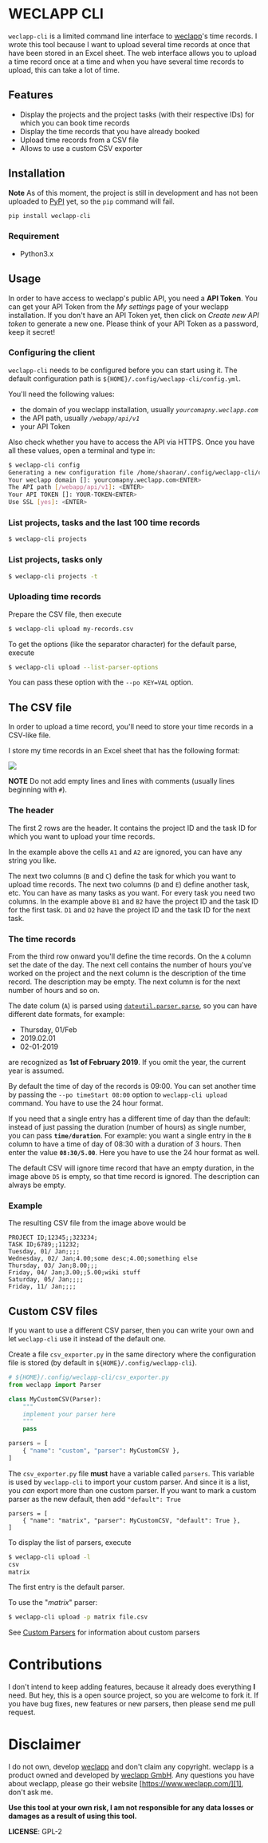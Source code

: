 # WECLAPP CLI

`weclapp-cli` is a limited command line interface to [weclapp][1]'s time records. I wrote this
tool because I want to upload several time records at once that have been stored in an Excel
sheet. The web interface allows you to upload a time record once at a time and when you have
several time records to upload, this can take a lot of time.

## Features

- Display the projects and the project tasks (with their respective IDs) for which you can
book time records
- Display the time records that you have already booked
- Upload time records from a CSV file
- Allows to use a custom CSV exporter

## Installation

**Note** As of this moment, the project is still in development and has not been uploaded to
[PyPI][2] yet, so the `pip` command will fail.

```bash
pip install weclapp-cli
```

### Requirement

- Python3.x

## Usage

In order to have access to weclapp's public API, you need a **API Token**. You can get your
API Token from the *My settings* page of your weclapp installation. If you don't have an API
Token yet, then click on *Create new API token* to generate a new one. Please think of your
API Token as a password, keep it secret!

### Configuring the client

`weclapp-cli` needs to be configured before you can start using it.
The default configuration path is `${HOME}/.config/weclapp-cli/config.yml`.

You'll need the following values:

- the domain of you weclapp installation, usually *`yourcomapny.weclapp.com`*
- the API path, usually *`/webapp/api/v1`*
- your API Token

Also check whether you have to access the API via HTTPS. Once you have all these values,
open a terminal and type in:

```bash
$ weclapp-cli config
Generating a new configuration file /home/shaoran/.config/weclapp-cli/config.yml
Your weclapp domain []: yourcomapny.weclapp.com<ENTER>
The API path [/webapp/api/v1]: <ENTER>
Your API TOKEN []: YOUR-TOKEN<ENTER>
Use SSL [yes]: <ENTER>
```

### List projects, tasks and the last 100 time records

```bash
$ weclapp-cli projects
```

### List projects, tasks only

```bash
$ weclapp-cli projects -t
```

### Uploading time records

Prepare the CSV file, then execute

```bash
$ weclapp-cli upload my-records.csv
```

To get the options (like the separator character) for the default parse, execute

```bash
$ weclapp-cli upload --list-parser-options
```

You can pass these option with the `--po KEY=VAL` option.


## The CSV file

In order to upload a time record, you'll need to store your time records in a CSV-like file.

I store my time records in an Excel sheet that has the following format:

![][time-sheet]

**NOTE** Do not add empty lines and lines with comments (usually lines beginning with `#`).

### The header

The first 2 rows are the header. It contains the project ID and the task ID for which you want
to upload your time records.

In the example above the cells  `A1` and `A2` are ignored, you can have any string you like.

The next two columns (`B` and `C`) define the task for which you want to upload time records. The next
two columns (`D` and `E`) define another task, etc. You can have as many tasks as you want. For every
task you need two columns. In the example above `B1` and `B2` have the project ID and the task ID for the
first task. `D1` and `D2` have the project ID and the task ID for the next task.

### The time records

From the third row onward you'll define the time records. On the `A` column set the date of the day. The next
cell contains the number of hours you've worked on the project and the next column is the description of
the time record. The description may be empty. The next column is for the next number of hours and so on.

The date colum (`A`) is parsed using [`dateutil.parser.parse`][3], so you can have different date formats,
for example:

- Thursday, 01/Feb
- 2019.02.01
- 02-01-2019

are recognized as **1st of February 2019**. If you omit the year, the current year is assumed.

By default the time of day of the records is 09:00. You can set another time by passing the
`--po timeStart 08:00` option to `weclapp-cli upload` command. You have to use the 24 hour format.

If you need that a single entry has a different time of day than the default: instead of just passing
the duration (number of hours) as single number, you can pass **`time/duration`**. For example: you want
a single entry in the `B` column to have a time of day of 08:30 with a duration of 3 hours. Then enter the
value **`08:30/5.00`**. Here you have to use the 24 hour format as well.

The default CSV will ignore time record that have an empty duration, in the image above `D5` is empty, so
that time record is ignored. The description can always be empty.

### Example

The resulting CSV file from the image above would be

    PROJECT ID;12345;;323234;
    TASK ID;6789;;11232;
    Tuesday, 01/ Jan;;;;
    Wednesday, 02/ Jan;4.00;some desc;4.00;something else
    Thursday, 03/ Jan;8.00;;;
    Friday, 04/ Jan;3.00;;5.00;wiki stuff
    Saturday, 05/ Jan;;;;
    Friday, 11/ Jan;;;;


## Custom CSV files

If you want to use a different CSV parser, then you can write your own and let `weclapp-cli` use it
instead of the default one.

Create a file `csv_exporter.py` in the same directory where the configuration file is stored
(by default in `${HOME}/.config/weclapp-cli`).


```python
# ${HOME}/.config/weclapp-cli/csv_exporter.py
from weclapp import Parser

class MyCustomCSV(Parser):
    """
    implement your parser here
    """
    pass

parsers = [
    { "name": "custom", "parser": MyCustomCSV },
]
```

The `csv_exporter.py` file **must** have a variable called `parsers`. This variable is used by
`weclapp-cli` to import your custom parser. And since it is a list, you *can* export more than
one custom parser. If you want to mark a custom parser as the new default, then add
`"default": True`

```
parsers = [
    { "name": "matrix", "parser": MyCustomCSV, "default": True },
]
```

To display the list of parsers, execute

```bash
$ weclapp-cli upload -l
csv
matrix
```

The first entry is the default parser.

To use the "*matrix*" parser:

```bash
$ weclapp-cli upload -p matrix file.csv
```

See [Custom Parsers][5] for information about custom parsers

# Contributions

I don't intend to keep adding features, because it already does everything **I** need. But hey,
this is a open source project, so you are welcome to fork it. If you have bug fixes, new features
or new parsers, then please send me pull request.

# Disclaimer

I do not own, develop [weclapp][1] and don't claim any copyright. weclapp is a product owned and
developed by [weclapp GmbH][4]. Any questions you have about weclapp, please go their website
[https://www.weclapp.com/][1], don't ask me.

**Use this tool at your own risk, I am not responsible for any data losses or damages
as a result of using this tool.**


**LICENSE**: GPL-2

[1]: https://www.weclapp.com/
[2]: https://pypi.org/
[3]: https://dateutil.readthedocs.io/en/stable/parser.html#dateutil.parser.parse
[time-sheet]: wiki/images/time-sheet.png
[4]: https://www.weclapp.com/de/impressum/
[5]: https://github.com/shaoran/weclapp-cli/wiki/Custom-Parsers
